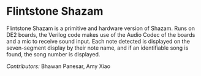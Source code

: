 # Flintstone Shazam

Flintstone Shazam is a primitive and hardware version of Shazam. Runs on DE2 boards, the Verilog code makes use of the Audio Codec of the boards and a mic to receive sound input. Each note detected is displayed on the seven-segment display by their note name, and if an identifiable song is found, the song number is displayed.

_Contributors:_ Bhawan Panesar, Amy Xiao
